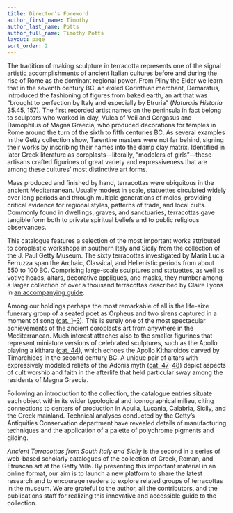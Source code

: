 ```yaml
---
title: Director’s Foreword
author_first_name: Timothy
author_last_name: Potts
author_full_name: Timothy Potts
layout: page
sort_order: 2
---
```

The tradition of making sculpture in terracotta represents one of the signal artistic accomplishments of ancient Italian cultures before and during the rise of Rome as the dominant regional power. From Pliny the Elder we learn that in the seventh century <span class="smcaps">BC</span>, an exiled Corinthian merchant, Demaratus, introduced the fashioning of figures from baked earth, an art that was “brought to perfection by Italy and especially by Etruria” (*Naturalis Historia* 35.45, 157). The first recorded artist names on the peninsula in fact belong to sculptors who worked in clay, Vulca of Veii and Gorgasus and Damophilus of Magna Graecia, who produced decorations for temples in Rome around the turn of the sixth to fifth centuries <span class="smcaps">BC</span>. As several examples in the Getty collection show, Tarentine masters were not far behind, signing their works by inscribing their names into the damp clay matrix. Identified in later Greek literature as coroplasts—literally, “modelers of girls”—these artisans crafted figurines of great variety and expressiveness that are among these cultures’ most distinctive art forms.

Mass produced and finished by hand, terracottas were ubiquitous in the ancient Mediterranean. Usually modest in scale, statuettes circulated widely over long periods and through multiple generations of molds, providing critical evidence for regional styles, patterns of trade, and local cults. Commonly found in dwellings, graves, and sanctuaries, terracottas gave tangible form both to private spiritual beliefs and to public religious observances.

This catalogue features a selection of the most important works attributed to coroplastic workshops in southern Italy and Sicily from the collection of the J. Paul Getty Museum. The sixty terracottas investigated by Maria Lucia Ferruzza span the Archaic, Classical, and Hellenistic periods from about 550 to 100 <span class="smcaps">BC</span>. Comprising large-scale sculptures and statuettes, as well as votive heads, altars, decorative appliqués, and masks, they number among a larger collection of over a thousand terracottas described by Claire Lyons in [an accompanying guide](guide).

Among our holdings perhaps the most remarkable of all is the life-size funerary group of a seated poet as Orpheus and two sirens captured in a moment of song ([cat. 1](../catalogue/1)–[3](../catalogue/3)). This is surely one of the most spectacular achievements of the ancient coroplast’s art from anywhere in the Mediterranean. Much interest attaches also to the smaller figurines that represent miniature versions of celebrated sculptures, such as the Apollo playing a kithara ([cat. 44](../catalogue/44)), which echoes the Apollo Kitharoidos carved by Timarchides in the second century <span class="smcaps">BC</span>. A unique pair of altars with expressively modeled reliefs of the Adonis myth ([cat. 47](../catalogue/47)–[48](../catalogue/48)) depict aspects of cult worship and faith in the afterlife that held particular sway among the residents of Magna Graecia.

Following an introduction to the collection, the catalogue entries situate each object within its wider typological and iconographical milieu, citing connections to centers of production in Apulia, Lucania, Calabria, Sicily, and the Greek mainland. Technical analyses conducted by the Getty’s Antiquities Conservation department have revealed details of manufacturing techniques and the application of a palette of polychrome pigments and gilding.

*Ancient Terracottas from South Italy and Sicily* is the second in a series of web-based scholarly catalogues of the collection of Greek, Roman, and Etruscan art at the Getty Villa. By presenting this important material in an online format, our aim is to launch a new platform to share the latest research and to encourage readers to explore related groups of terracottas in the museum. We are grateful to the author, all the contributors, and the publications staff for realizing this innovative and accessible guide to the collection.
